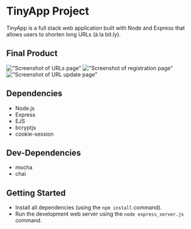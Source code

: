 # TinyApp Project

TinyApp is a full stack web application built with Node and Express that allows users to shorten long URLs (à la bit.ly).

## Final Product

!["Screenshot of URLs page"](https://github.com/alicelinx/tinyapp/blob/feature/user-registration/doc/urls-page.png)
!["Screenshot of registration page"](https://github.com/alicelinx/tinyapp/blob/feature/user-registration/doc/register-page.png)
!["Screenshot of URL update page"](https://github.com/alicelinx/tinyapp/blob/feature/user-registration/doc/urls-update.png)

## Dependencies

- Node.js
- Express
- EJS
- bcryptjs
- cookie-session

## Dev-Dependencies

- mocha
- chai

## Getting Started

- Install all dependencies (using the `npm install` command).
- Run the development web server using the `node express_server.js` command.
